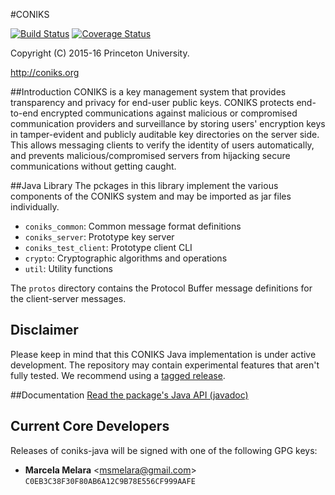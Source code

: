 #CONIKS

[![Build Status](https://travis-ci.org/coniks-sys/coniks-java.svg?branch=master)](https://travis-ci.org/coniks-sys/coniks-java)
[![Coverage Status](https://coveralls.io/repos/github/coniks-sys/coniks-java/badge.svg?branch=master&dummy=1)](https://coveralls.io/github/coniks-sys/coniks-java)

Copyright (C) 2015-16 Princeton University.

http://coniks.org

##Introduction
CONIKS is a key management system that provides transparency and privacy for end-user public keys. CONIKS protects end-to-end encrypted communications against malicious or compromised communication providers and surveillance by storing users' encryption keys in tamper-evident and publicly auditable key directories on the server side. This allows messaging clients to verify the identity of users automatically, and prevents malicious/compromised servers from hijacking secure communications without getting caught.

##Java Library
The pckages in this library implement the various components of the CONIKS system and may be imported as jar files individually.

- `coniks_common`: Common message format definitions
- `coniks_server`: Prototype key server
- `coniks_test_client`: Prototype client CLI
- `crypto`: Cryptographic algorithms and operations
- `util`: Utility functions

The `protos` directory contains the Protocol Buffer message definitions
for the client-server messages.

## Disclaimer
Please keep in mind that this CONIKS Java implementation is under active development. The repository may contain experimental features that aren't fully tested. We recommend using a [tagged release](https://github.com/coniks-sys/coniks-java/releases).

##Documentation
[Read the package's Java API (javadoc)](https://coniks-sys.github.io/coniks-java/)

## Current Core Developers
Releases of coniks-java will be signed with one of the following GPG keys:

- **Marcela Melara** &lt;msmelara@gmail.com&gt; `C0EB3C38F30F80AB6A12C9B78E556CF999AAFE`
